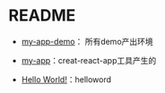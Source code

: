 # README



- [my-app-demo](my-app-demo)： 所有demo产出环境

- [my-app](my-app)：creat-react-app工具产生的
- [Hello World!](hello-word)：helloword






















